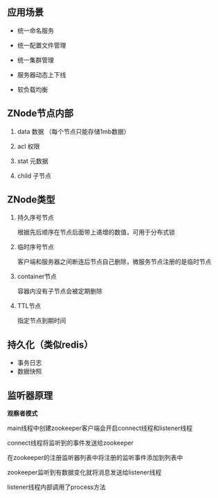 ## 应用场景

- 统一命名服务

- 统一配置文件管理

- 统一集群管理

- 服务器动态上下线

- 软负载均衡

## ZNode节点内部

1. data 数据 （每个节点只能存储1mb数据）

2. acl 权限

3. stat 元数据

4. child 子节点

## ZNode类型

1. 持久序号节点

   根据先后顺序在节点后面带上递增的数值，可用于分布式锁

2. 临时序号节点

   客户端和服务器之间断连后节点自己删除，微服务节点注册的是临时节点

3. container节点

   容器内没有子节点会被定期删除

4. TTL节点

   指定节点到期时间

## 持久化（类似redis）

- 事务日志
- 数据快照

## 监听器原理

**观察者模式**

main线程中创建zookeeper客户端会开启connect线程和listener线程

connect线程将监听到的事件发送给zookeeper

在zookeeper的注册监听器列表中将注册的监听事件添加到列表中

zookeeper监听到有数据变化就将消息发送给listener线程

listener线程内部调用了process方法